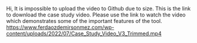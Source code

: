 Hi,
It is impossible to upload the video to Github due to size. 
This is the link to download the case study video. Please use the link to watch the video which demonstrates 
some of the important features of the tool.
https://www.ferdaozdemirsonmez.com/wp-content/uploads/2022/07/Case_Study_Video_V3_Trimmed.mp4
